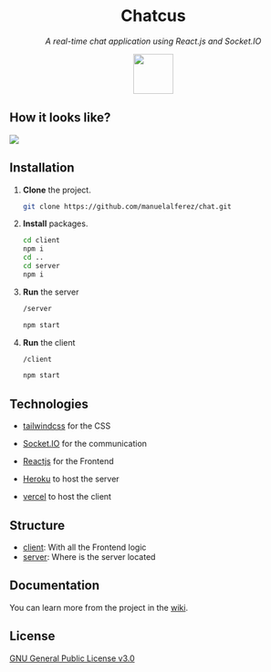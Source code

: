 <h1 align="center">Chatcus</h1>

<p align="center"><i>A real-time chat application using React.js and Socket.IO</i></p>

<div align="center">
	<img src="https://i.ibb.co/P9M1kNb/parth-shah-cactus-render-edited-removebg-preview-1.png" height="70px"/>
</div>

## How it looks like?




![](https://i.ibb.co/SmFRsjh/BG-00-4.png)

## Installation 

1. **Clone** the project. 

   ```bash
   git clone https://github.com/manuelalferez/chat.git
   ```

2. **Install** packages. 

   ```bash
   cd client 
   npm i 
   cd .. 
   cd server 
   npm i
   ```

3. **Run** the server

   ```bash
   /server
   
   npm start 
   ```

4. **Run** the client 

   ```bash
   /client
   
   npm start 
   ```

## Technologies 

* [tailwindcss](https://tailwindcss.com/) for the CSS

* [Socket.IO](https://socket.io/) for the communication  

* [Reactjs](https://reactjs.org/) for the Frontend

* [Heroku](https://www.heroku.com/) to host the server

* [vercel](https://vercel.com/) to host the client 

  

## Structure

* [client](https://github.com/manuelalferez/chatcus/tree/master/client): With all the Frontend logic
* [server](https://github.com/manuelalferez/chatcus/tree/master/server): Where is the server located

## Documentation 

You can learn more from the project in the [wiki](https://github.com/manuelalferez/chatcus/wiki). 

## License 

[GNU General Public License v3.0](https://github.com/manuelalferez/chatcus/blob/master/LICENSE.md)

